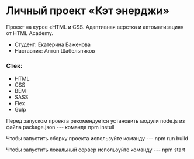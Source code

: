 # Личный проект «Кэт энерджи»

 Проект на курсе «HTML и CSS. Адаптивная верстка и автоматизация» от HTML Academy.

* Студент: Екатерина Баженова
* Наставник: Антон Шабельников

### Стек:
- HTML
- CSS
- BEM
- SASS
- Flex
- Gulp

Перед запуском проекта рекомендуется установить модули node.js из файла package.json --- команда npm instull

Чтобы запустить сборку проекта используйте команду --- npm run build

Чтобы запустить локальный сервер используйте команду --- npm start
